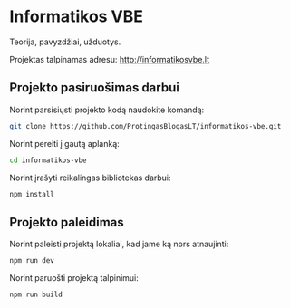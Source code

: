 # Informatikos VBE

Teorija, pavyzdžiai, užduotys.

Projektas talpinamas adresu: http://informatikosvbe.lt

## Projekto pasiruošimas darbui

Norint parsisiųsti projekto kodą naudokite komandą:

```bash
git clone https://github.com/ProtingasBlogasLT/informatikos-vbe.git
```

Norint pereiti į gautą aplanką:

```bash
cd informatikos-vbe
```

Norint įrašyti reikalingas bibliotekas darbui:

```bash
npm install
```

## Projekto paleidimas

Norint paleisti projektą lokaliai, kad jame ką nors atnaujinti:

```bash
npm run dev
```

Norint paruošti projektą talpinimui:

```bash
npm run build
```
